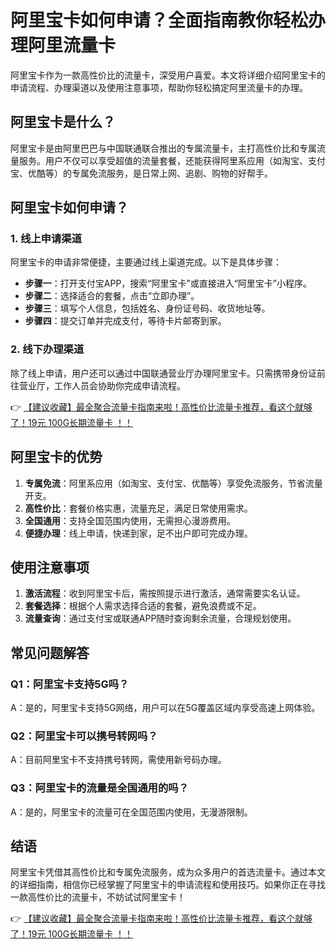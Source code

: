 # 阿里宝卡如何申请？全面指南教你轻松办理阿里流量卡

阿里宝卡作为一款高性价比的流量卡，深受用户喜爱。本文将详细介绍阿里宝卡的申请流程、办理渠道以及使用注意事项，帮助你轻松搞定阿里流量卡的办理。

## 阿里宝卡是什么？

阿里宝卡是由阿里巴巴与中国联通联合推出的专属流量卡，主打高性价比和专属流量服务。用户不仅可以享受超值的流量套餐，还能获得阿里系应用（如淘宝、支付宝、优酷等）的专属免流服务，是日常上网、追剧、购物的好帮手。

## 阿里宝卡如何申请？

### 1. 线上申请渠道
阿里宝卡的申请非常便捷，主要通过线上渠道完成。以下是具体步骤：
- **步骤一**：打开支付宝APP，搜索“阿里宝卡”或直接进入“阿里宝卡”小程序。
- **步骤二**：选择适合的套餐，点击“立即办理”。
- **步骤三**：填写个人信息，包括姓名、身份证号码、收货地址等。
- **步骤四**：提交订单并完成支付，等待卡片邮寄到家。

### 2. 线下办理渠道
除了线上申请，用户还可以通过中国联通营业厅办理阿里宝卡。只需携带身份证前往营业厅，工作人员会协助你完成申请流程。

👉 [【建议收藏】最全聚合流量卡指南来啦！高性价比流量卡推荐，看这个就够了！19元 100G长期流量卡 ！！](https://bit.ly/Liuliangka)

## 阿里宝卡的优势

1. **专属免流**：阿里系应用（如淘宝、支付宝、优酷等）享受免流服务，节省流量开支。
2. **高性价比**：套餐价格实惠，流量充足，满足日常使用需求。
3. **全国通用**：支持全国范围内使用，无需担心漫游费用。
4. **便捷办理**：线上申请，快递到家，足不出户即可完成办理。

## 使用注意事项

1. **激活流程**：收到阿里宝卡后，需按照提示进行激活，通常需要实名认证。
2. **套餐选择**：根据个人需求选择合适的套餐，避免浪费或不足。
3. **流量查询**：通过支付宝或联通APP随时查询剩余流量，合理规划使用。

## 常见问题解答

### Q1：阿里宝卡支持5G吗？
A：是的，阿里宝卡支持5G网络，用户可以在5G覆盖区域内享受高速上网体验。

### Q2：阿里宝卡可以携号转网吗？
A：目前阿里宝卡不支持携号转网，需使用新号码办理。

### Q3：阿里宝卡的流量是全国通用的吗？
A：是的，阿里宝卡的流量可在全国范围内使用，无漫游限制。

## 结语

阿里宝卡凭借其高性价比和专属免流服务，成为众多用户的首选流量卡。通过本文的详细指南，相信你已经掌握了阿里宝卡的申请流程和使用技巧。如果你正在寻找一款高性价比的流量卡，不妨试试阿里宝卡！

👉 [【建议收藏】最全聚合流量卡指南来啦！高性价比流量卡推荐，看这个就够了！19元 100G长期流量卡 ！！](https://bit.ly/Liuliangka)